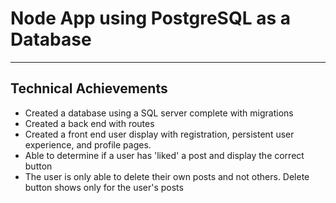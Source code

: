 # Node App using PostgreSQL as a Database
--------

## Technical Achievements 

* Created a database using a SQL server complete with migrations
* Created a back end with routes 
* Created a front end user display with registration, persistent user experience, and profile pages.
* Able to determine if a user has 'liked' a post and display the correct button
* The user is only able to delete their own posts and not others.  Delete button shows only for the user's posts
